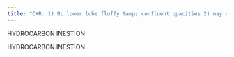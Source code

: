 ```yaml
---
title: "CXR: 1) BL lower lobe fluffy &amp; confluent opacities 2) may not be seen until 6-12 hours, always seen by 24 hours: otherwise not significant 2) later: pneumatocele due to air trapping following necrosis 3) hydrocarbons readily aspirated b/c low viscosity 4) chemical pneumonitis w/ surfactant destruction Info: 1) hydrocarbons:furniture polish, gasoline, kerosene, &amp; charcoal fluid lighter Sx: found in garage(*)"
---
```

HYDROCARBON INESTION

HYDROCARBON 
INESTION

